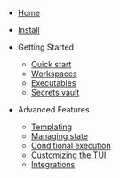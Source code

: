 - [Home](../README.md "flow documentation")
- [Install](../installation.md "Installation guide")

- Getting Started
    - [Quick start](../quickstart.md "Quick start guide")
    - [Workspaces](workspace.md "Managing workspaces")
    - [Executables](executable.md "Managing executables")
    - [Secrets vault](secret.md "Using the secrets vault")

- Advanced Features
    - [Templating](templating.md "Using flowfile templates")
    - [Managing state](state.md "Managing executable state")
    - [Conditional execution](conditional.md "Conditional execution")
    - [Customizing the TUI](interactive.md "Customizing the interactive UI")
    - [Integrations](integrations.md "Integration")

